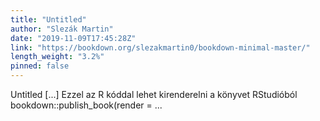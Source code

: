 ```yaml
---
title: "Untitled"
author: "Slezák Martin"
date: "2019-11-09T17:45:28Z"
link: "https://bookdown.org/slezakmartin0/bookdown-minimal-master/"
length_weight: "3.2%"
pinned: false
---
```


Untitled [...] Ezzel az R kóddal lehet kirenderelni a könyvet RStudióból bookdown::publish_book(render = ...
